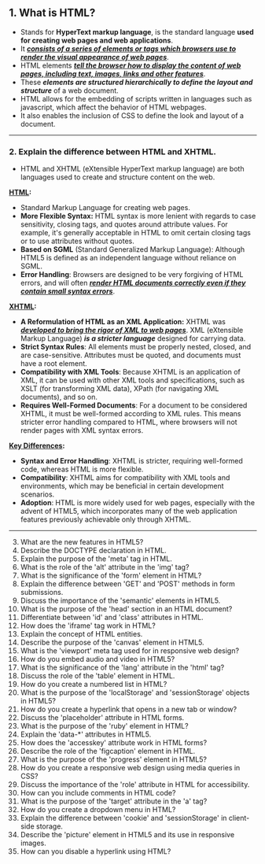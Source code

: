 ## 1. What is HTML?

- Stands for **HyperText markup language**, is the standard language **used for creating web pages and web applications**.
- It **_<u>consists of a series of elements or tags which browsers use to render the visual appearance of web pages</u>_**.
- HTML elements **_<u>tell the browser how to display the content of web pages, including text, images, links and other features</u>_**.
- These **_elements are structured hierarchically to define the layout and structure_** of a web document.
- HTML allows for the embedding of scripts written in languages such as javascript, which affect the behavior of HTML webpages.
- It also enables the inclusion of CSS to define the look and layout of a document.

---

### 2. Explain the difference between HTML and XHTML.

- HTML and XHTML (eXtensible HyperText markup language) are both languages used to create and structure content on the web.

**<u>HTML</u>:**

- Standard Markup Language for creating web pages.
- **More Flexible Syntax:** HTML syntax is more lenient with regards to case sensitivity, closing tags, and quotes around attribute values. For example, it's generally acceptable in HTML to omit certain closing tags or to use attributes without quotes.
- **Based on SGML** (Standard Generalized Markup Language): Although HTML5 is defined as an independent language without reliance on SGML.
- **Error Handling**: Browsers are designed to be very forgiving of HTML errors, and will often **_<u>render HTML documents correctly even if they contain small syntax errors</u>_**.

**<u>XHTML</u>:**

- **A Reformulation of HTML as an XML Application:** XHTML was **_<u>developed to bring the rigor of XML to web pages</u>_**. XML (eXtensible Markup Language) **_is a stricter language_** designed for carrying data.
- **Strict Syntax Rules**: All elements must be properly nested, closed, and are case-sensitive. Attributes must be quoted, and documents must have a root element.
- **Compatibility with XML Tools**: Because XHTML is an application of XML, it can be used with other XML tools and specifications, such as XSLT (for transforming XML data), XPath (for navigating XML documents), and so on.
- **Requires Well-Formed Documents**: For a document to be considered XHTML, it must be well-formed according to XML rules. This means stricter error handling compared to HTML, where browsers will not render pages with XML syntax errors.

**<u>Key Differences</u>:**

- **Syntax and Error Handling**: XHTML is stricter, requiring well-formed code, whereas HTML is more flexible.
- **Compatibility**: XHTML aims for compatibility with XML tools and environments, which may be beneficial in certain development scenarios.
- **Adoption**: HTML is more widely used for web pages, especially with the advent of HTML5, which incorporates many of the web application features previously achievable only through XHTML.

---

3. What are the new features in HTML5?
4. Describe the DOCTYPE declaration in HTML.
5. Explain the purpose of the 'meta' tag in HTML.
6. What is the role of the 'alt' attribute in the 'img' tag?
7. What is the significance of the 'form' element in HTML?
8. Explain the difference between 'GET' and 'POST' methods in form submissions.
9. Discuss the importance of the 'semantic' elements in HTML5.
10. What is the purpose of the 'head' section in an HTML document?
11. Differentiate between 'id' and 'class' attributes in HTML.
12. How does the 'iframe' tag work in HTML?
13. Explain the concept of HTML entities.
14. Describe the purpose of the 'canvas' element in HTML5.
15. What is the 'viewport' meta tag used for in responsive web design?
16. How do you embed audio and video in HTML5?
17. What is the significance of the 'lang' attribute in the 'html' tag?
18. Discuss the role of the 'table' element in HTML.
19. How do you create a numbered list in HTML?
20. What is the purpose of the 'localStorage' and 'sessionStorage' objects in HTML5?
21. How do you create a hyperlink that opens in a new tab or window?
22. Discuss the 'placeholder' attribute in HTML forms.
23. What is the purpose of the 'ruby' element in HTML?
24. Explain the 'data-\*' attributes in HTML5.
25. How does the 'accesskey' attribute work in HTML forms?
26. Describe the role of the 'figcaption' element in HTML.
27. What is the purpose of the 'progress' element in HTML5?
28. How do you create a responsive web design using media queries in CSS?
29. Discuss the importance of the 'role' attribute in HTML for accessibility.
30. How can you include comments in HTML code?
31. What is the purpose of the 'target' attribute in the 'a' tag?
32. How do you create a dropdown menu in HTML?
33. Explain the difference between 'cookie' and 'sessionStorage' in client-side storage.
34. Describe the 'picture' element in HTML5 and its use in responsive images.
35. How can you disable a hyperlink using HTML?
